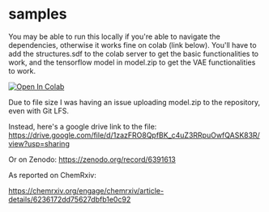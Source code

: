 # samples

You may be able to run this locally if you're able to navigate the dependencies, otherwise it works fine on colab (link below). You'll have to add the structures.sdf to the colab server to get the basic functionalities to work, and the tensorflow model in model.zip to get the VAE functionalities to work.

[![Open In Colab](https://colab.research.google.com/assets/colab-badge.svg)](https://colab.research.google.com/drive/1N0SOHK37Ukv_9swhTsKK_Br0zOwCMqFL?usp=sharing)



Due to file size I was having an issue uploading model.zip to the repository, even with Git LFS. 

Instead, here's a google drive link to the file: https://drive.google.com/file/d/1zazFRO8QpfBK_c4uZ3RRpuOwfQASK83R/view?usp=sharing

Or on Zenodo: https://zenodo.org/record/6391613


As reported on ChemRxiv: 

https://chemrxiv.org/engage/chemrxiv/article-details/6236172dd75627dbfb1e0c92
